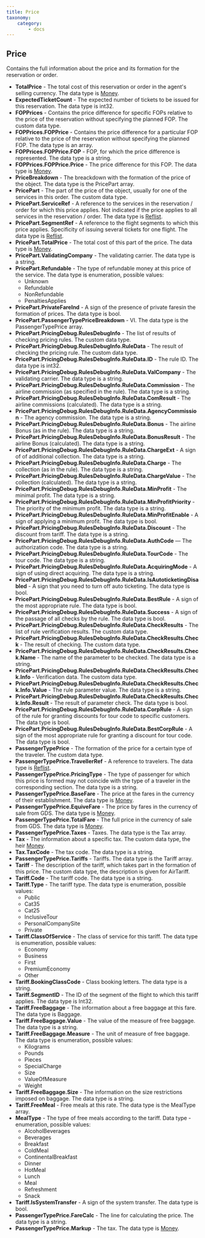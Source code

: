 ```yaml
---
title: Price
taxonomy:
    category:
        - docs
---
```


Price
-----

Contains the full information about the price and its formation for the reservation or order.

-   **TotalPrice** - The total cost of this reservation or order in the agent's selling currency. The data type is [Money](/avia/common/money).
-   **ExpectedTicketCount** - The expected number of tickets to be issued for this reservation. The data type is int32.
-   **FOPPrices** - Contains the price difference for specific FOPs relative to the price of the reservation without specifying the planned FOP. The custom data type.
-   **FOPPrices.FOPPrice** - Contains the price difference for a particular FOP relative to the price of the reservation without specifying the planned FOP. The data type is an array.
-   **FOPPrices.FOPPrice.FOP** - FOP, for which the price difference is represented. The data type is a string.
-   **FOPPrices.FOPPrice.Price** - The price difference for this FOP. The data type is [Money](/avia/common/money).
-   **PriceBreakdown** - The breackdown with the formation of the price of the object. The data type is the PricePart array.
-   **PricePart** - The part of the price of the object, usually for one of the services in this order. The custom data type.
-   **PricePart.ServiceRef** - A reference to the services in the reservation / order for which this price applies. Not indicated if the price applies to all services in the reservation / order. The data type is [Reflist](/avia/common/reflist).
-   **PricePart.SegmentRef** - A reference to the flight segments to which this price applies. Specificity of issuing several tickets for one flight. The data type is [Reflist](/avia/common/reflist).
-   **PricePart.TotalPrice** - The total cost of this part of the price. The data type is [Money](/avia/common/money).
-   **PricePart.ValidatingCompany** - The validating carrier. The data type is a string.
-   **PricePart.Refundable** - The type of refundable money at this price of the service. The data type is enumeration, possible values:
    -   Unknown
    -   Refundable
    -   NonRefundable
    -   PenaltiesApplies
-   **PricePart.PrivateFareInd** - A sign of the presence of private faresin the formation of prices. The data type is bool.
-   **PricePart.PassengerTypePriceBreakdown** - VI. The data type is the PassengerTypePrice array.
-   **PricePart.PricingDebug.RulesDebugInfo** - The list of results of checking pricing rules. The custom data type.
-   **PricePart.PricingDebug.RulesDebugInfo.RuleData** - The result of checking the pricing rule. The custom data type.
-   **PricePart.PricingDebug.RulesDebugInfo.RuleData.ID** - The rule ID. The data type is int32.
-   **PricePart.PricingDebug.RulesDebugInfo.RuleData.ValCompany** - The validating carrier. The data type is a string.
-   **PricePart.PricingDebug.RulesDebugInfo.RuleData.Commission** - The airline commission (as specified in the rule). The data type is a string.
-   **PricePart.PricingDebug.RulesDebugInfo.RuleData.ComResult** - The airline commissions (calculated). The data type is a string.
-   **PricePart.PricingDebug.RulesDebugInfo.RuleData.AgencyCommission** - The agency commission. The data type is a string.
-   **PricePart.PricingDebug.RulesDebugInfo.RuleData.Bonus** - The airline Bonus (as in the rule). The data type is a string.
-   **PricePart.PricingDebug.RulesDebugInfo.RuleData.BonusResult** - The airline Bonus (calculated). The data type is a string. 
-   **PricePart.PricingDebug.RulesDebugInfo.RuleData.ChargeExt** - A sign of of additional collection. The data type is a string. 
-   **PricePart.PricingDebug.RulesDebugInfo.RuleData.Charge** - The collection (as in the rule). The data type is a string.
-   **PricePart.PricingDebug.RulesDebugInfo.RuleData.ChargeValue** - The collection (calculated). The data type is a string.
-   **PricePart.PricingDebug.RulesDebugInfo.RuleData.MinProfit** - The minimal profit. The data type is a string.
-   **PricePart.PricingDebug.RulesDebugInfo.RuleData.MinProfitPriority** - The priority of the minimum profit. The data type is a string.
-   **PricePart.PricingDebug.RulesDebugInfo.RuleData.MinProfitEnable** - A sign of  applying a minimum profit. The data type is bool.
-   **PricePart.PricingDebug.RulesDebugInfo.RuleData.Discount** - The discount from tariff. The data type is a string.
-   **PricePart.PricingDebug.RulesDebugInfo.RuleData.AuthCode** — The authorization code. The data type is a string.
-   **PricePart.PricingDebug.RulesDebugInfo.RuleData.TourCode** - The tour code. The data type is a string.
-   **PricePart.PricingDebug.RulesDebugInfo.RuleData.AcquiringMode** - A sign of using direct acquiring. The data type is a string.
-   **PricePart.PricingDebug.RulesDebugInfo.RuleData.IsAutoticketingDisabled** - A sign that you need to turn off auto ticketing. The data type is bool.
-   **PricePart.PricingDebug.RulesDebugInfo.RuleData.BestRule** - A sign of the most appropriate rule. The data type is bool.
-   **PricePart.PricingDebug.RulesDebugInfo.RuleData.Success** - A sign of the passage of all checks by the rule. The data type is bool.
-   **PricePart.PricingDebug.RulesDebugInfo.RuleData.CheckResults** - The list of rule verification results. The custom data type.
-   **PricePart.PricingDebug.RulesDebugInfo.RuleData.CheckResults.Check** - The result of checking. The custom data type.
-   **PricePart.PricingDebug.RulesDebugInfo.RuleData.CheckResults.Check.Name** - The name of the parameter to be checked. The data type is a string.
-   **PricePart.PricingDebug.RulesDebugInfo.RuleData.CheckResults.Check.Info** - Verification data. The custom data type.
-   **PricePart.PricingDebug.RulesDebugInfo.RuleData.CheckResults.Check.Info.Value** - The rule parameter value. The data type is a string.
-   **PricePart.PricingDebug.RulesDebugInfo.RuleData.CheckResults.Check.Info.Result** - The result of parameter check. The data type is bool.
-   **PricePart.PricingDebug.RulesDebugInfo.RuleData.CorpRule** - A sign of the rule for granting discounts for tour code to specific customers. The data type is bool.
-   **PricePart.PricingDebug.RulesDebugInfo.RuleData.BestCorpRule** - A sign of the most appropriate rule for granting a discount for tour code. The data type is bool.
-   **PassengerTypePrice** - The formation of the price for a certain type of the traveler. The custom data type.
-   **PassengerTypePrice.TravellerRef** - A reference to travelers. The data type is [Reflist](/avia/common/reflist).
-   **PassengerTypePrice.PricingType** - The type of passenger for which this price is formed may not coincide with the type of a traveler in the corresponding section. The data type is a string.
-   **PassengerTypePrice.BaseFare** - The price at the fares in the currency of their establishment. The data type is [Money](/avia/common/money).
-   **PassengerTypePrice.EquiveFare** - The price by fares in the currency of sale from GDS. The data type is [Money](/avia/common/money).
-   **PassengerTypePrice.TotalFare** - The full price in the currency of sale from GDS. The data type is [Money](/avia/common/money).
-   **PassengerTypePrice.Taxes** - Taxes. The data type is the Tax array.
-   **Tax** - The information about a specific tax. The custom data type, the heir [Money](/avia/common/money).
-   **Tax.TaxCode** - The tax code. The data type is a string.
-   **PassengerTypePrice.Tariffs** - Tariffs. The data type is the Tariff array.
-   **Tariff** - The description of the tariff, which takes part in the formation of this price. The custom data type, the description is given for AirTariff.
-   **Tariff.Code** - The tariff code. The data type is a string.
-   **Tariff.Type** - The tariff type. The data type is enumeration, possible values:
    -   Public
    -   Cat35
    -   Cat25
    -   InclusiveTour
    -   PersonalCompanySite
    -   Private
-   **Tariff.ClassOfService** - The class of service for this tariff. The data type is enumeration, possible values:
    -   Economy
    -   Business
    -   First
    -   PremiumEconomy
    -   Other
-   **Tariff.BookingClassCode** - Class booking letters. The data type is a string.
-   **Tariff.SegmentID** - The ID of the segment of the flight to which this tariff applies. The data type is Int32.
-   **Tariff.FreeBaggage** - The information about a free baggage at this fare. The data type is Baggage.
-   **Tariff.FreeBaggage.Value** - The value of the measure of free baggage. The data type is a string.
-   **Tariff.FreeBaggage.Measure** - The unit of measure of free baggage. The data type is enumeration, possible values:
    -   Kilograms
    -   Pounds
    -   Pieces
    -   SpecialCharge
    -   Size
    -   ValueOfMeasure
    -   Weight
-   **Tariff.FreeBaggage.Size** - The information on the size restrictions imposed on baggage. The data type is a string.
-   **Tariff.FreeMeal** - Free meals at this rate. The data type is the MealType array.
-   **MealType** - The type of free meals according to the tariff. Data type - enumeration, possible values:
    -   AlcoholBeverages
    -   Beverages
    -   Breakfast
    -   ColdMeal
    -   ContinentalBreakfast
    -   Dinner
    -   HotMeal
    -   Lunch
    -   Meal
    -   Refreshment
    -   Snack
-   **Tariff.IsSystemTransfer** - A sign of the system transfer. The data type is bool.
-   **PassengerTypePrice.FareCalc** - The line for calculating the price. The data type is a string.
-   **PassengerTypePrice.Markup** - The tax. The data type is [Money](/avia/common/money).